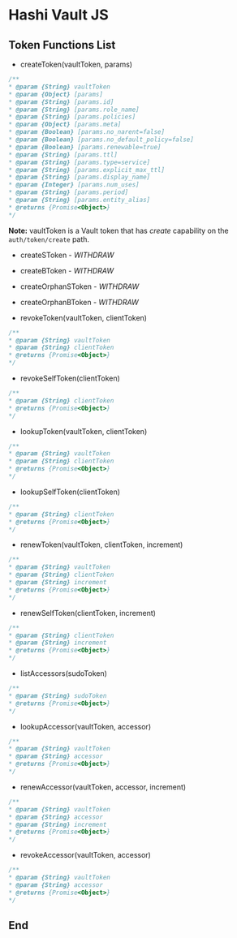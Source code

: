 # Hashi Vault JS

## Token Functions List

* createToken(vaultToken, params)

```javascript
/**
* @param {String} vaultToken
* @param {Object} [params]
* @param {String} [params.id]
* @param {String} [params.role_name]
* @param {String} [params.policies]
* @param {Object} [params.meta]
* @param {Boolean} [params.no_narent=false]
* @param {Boolean} [params.no_default_policy=false]
* @param {Boolean} [params.renewable=true]
* @param {String} [params.ttl]
* @param {String} [params.type=service]
* @param {String} [params.explicit_max_ttl]
* @param {String} [params.display_name]
* @param {Integer} [params.num_uses]
* @param {String} [params.period]
* @param {String} [params.entity_alias]
* @returns {Promise<Object>}
*/
```

**Note:** vaultToken is a Vault token that has _create_ capability on the `auth/token/create` path.

* createSToken - _WITHDRAW_

* createBToken - _WITHDRAW_

* createOrphanSToken - _WITHDRAW_

* createOrphanBToken - _WITHDRAW_

* revokeToken(vaultToken, clientToken)

```javascript
/**
* @param {String} vaultToken
* @param {String} clientToken
* @returns {Promise<Object>}
*/
```

* revokeSelfToken(clientToken)

```javascript
/**
* @param {String} clientToken
* @returns {Promise<Object>}
*/
```

* lookupToken(vaultToken, clientToken)

```javascript
/**
* @param {String} vaultToken
* @param {String} clientToken
* @returns {Promise<Object>}
*/
```

* lookupSelfToken(clientToken)

```javascript
/**
* @param {String} clientToken
* @returns {Promise<Object>}
*/
```

* renewToken(vaultToken, clientToken, increment)

```javascript
/**
* @param {String} vaultToken
* @param {String} clientToken
* @param {String} increment
* @returns {Promise<Object>}
*/
```

* renewSelfToken(clientToken, increment)

```javascript
/**
* @param {String} clientToken
* @param {String} increment
* @returns {Promise<Object>}
*/
```

* listAccessors(sudoToken)

```javascript
/**
* @param {String} sudoToken
* @returns {Promise<Object>}
*/
```

* lookupAccessor(vaultToken, accessor)

```javascript
/**
* @param {String} vaultToken
* @param {String} accessor
* @returns {Promise<Object>}
*/
```

* renewAccessor(vaultToken, accessor, increment)

```javascript
/**
* @param {String} vaultToken
* @param {String} accessor
* @param {String} increment
* @returns {Promise<Object>}
*/
```

* revokeAccessor(vaultToken, accessor)

```javascript
/**
* @param {String} vaultToken
* @param {String} accessor
* @returns {Promise<Object>}
*/
```

## End
